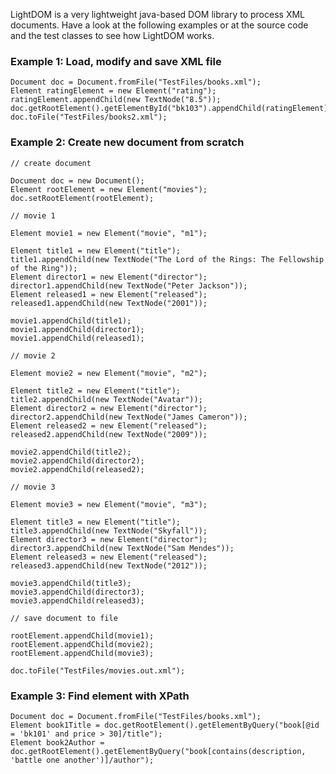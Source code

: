 LightDOM is a very lightweight java-based DOM library to process XML documents. Have a look at the following examples or at the source code and the test classes to see how LightDOM works.

### Example 1: Load, modify and save XML file

    Document doc = Document.fromFile("TestFiles/books.xml");
    Element ratingElement = new Element("rating");
    ratingElement.appendChild(new TextNode("8.5"));
    doc.getRootElement().getElementById("bk103").appendChild(ratingElement);
    doc.toFile("TestFiles/books2.xml");

### Example 2: Create new document from scratch

    // create document
    
    Document doc = new Document();
    Element rootElement = new Element("movies");
    doc.setRootElement(rootElement);
    
    // movie 1
    
    Element movie1 = new Element("movie", "m1");
    
    Element title1 = new Element("title");
    title1.appendChild(new TextNode("The Lord of the Rings: The Fellowship of the Ring"));
    Element director1 = new Element("director");
    director1.appendChild(new TextNode("Peter Jackson"));
    Element released1 = new Element("released");
    released1.appendChild(new TextNode("2001"));
    
    movie1.appendChild(title1);
    movie1.appendChild(director1);
    movie1.appendChild(released1);
    
    // movie 2
    
    Element movie2 = new Element("movie", "m2");
    
    Element title2 = new Element("title");
    title2.appendChild(new TextNode("Avatar"));
    Element director2 = new Element("director");
    director2.appendChild(new TextNode("James Cameron"));
    Element released2 = new Element("released");
    released2.appendChild(new TextNode("2009"));
    
    movie2.appendChild(title2);
    movie2.appendChild(director2);
    movie2.appendChild(released2);
    
    // movie 3
    
    Element movie3 = new Element("movie", "m3");
    
    Element title3 = new Element("title");
    title3.appendChild(new TextNode("Skyfall"));
    Element director3 = new Element("director");
    director3.appendChild(new TextNode("Sam Mendes"));
    Element released3 = new Element("released");
    released3.appendChild(new TextNode("2012"));
    
    movie3.appendChild(title3);
    movie3.appendChild(director3);
    movie3.appendChild(released3);
    
    // save document to file
    
    rootElement.appendChild(movie1);
    rootElement.appendChild(movie2);
    rootElement.appendChild(movie3);
    
    doc.toFile("TestFiles/movies.out.xml");

### Example 3: Find element with XPath

    Document doc = Document.fromFile("TestFiles/books.xml");
    Element book1Title = doc.getRootElement().getElementByQuery("book[@id = 'bk101' and price > 30]/title");
    Element book2Author = doc.getRootElement().getElementByQuery("book[contains(description, 'battle one another')]/author");

